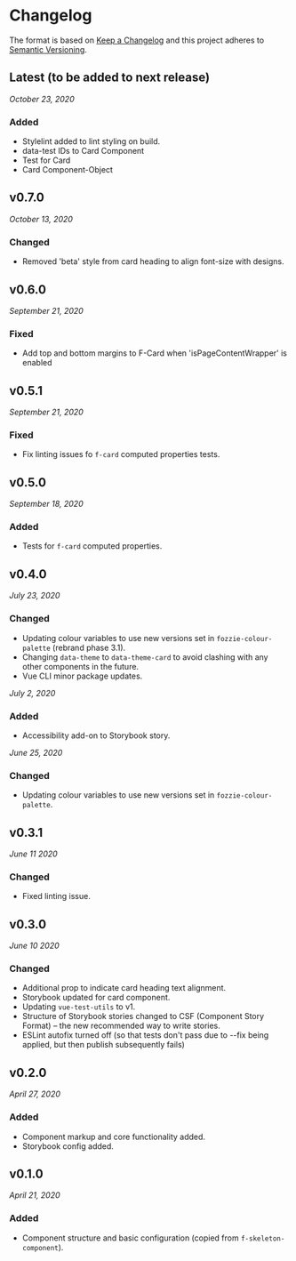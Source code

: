 # Changelog

The format is based on [Keep a Changelog](http://keepachangelog.com/en/1.0.0/)
and this project adheres to [Semantic Versioning](http://semver.org/spec/v2.0.0.html).

Latest (to be added to next release)
------------------------------
*October 23, 2020*

### Added
- Stylelint added to lint styling on build.
- data-test IDs to Card Component 
- Test for Card
- Card Component-Object 


v0.7.0
------------------------------
*October 13, 2020*

### Changed
- Removed 'beta' style from card heading to align font-size with designs.


v0.6.0
------------------------------
*September 21, 2020*

### Fixed
- Add top and bottom margins to F-Card when 'isPageContentWrapper' is enabled


v0.5.1
------------------------------
*September 21, 2020*

### Fixed
- Fix linting issues fo `f-card` computed properties tests.


v0.5.0
------------------------------
*September 18, 2020*

### Added
- Tests for `f-card` computed properties.


v0.4.0
------------------------------
*July 23, 2020*

### Changed
- Updating colour variables to use new versions set in `fozzie-colour-palette` (rebrand phase 3.1).
- Changing `data-theme` to `data-theme-card` to avoid clashing with any other components in the future.
- Vue CLI minor package updates.

*July 2, 2020*

### Added
- Accessibility add-on to Storybook story.

*June 25, 2020*

### Changed
- Updating colour variables to use new versions set in `fozzie-colour-palette`.


v0.3.1
------------------------------
*June 11 2020*

### Changed
- Fixed linting issue.


v0.3.0
------------------------------
*June 10 2020*

### Changed
- Additional prop to indicate card heading text alignment.
- Storybook updated for card component.
- Updating `vue-test-utils` to v1.
- Structure of Storybook stories changed to CSF (Component Story Format) – the new recommended way to write stories.
- ESLint autofix turned off (so that tests don't pass due to --fix being applied, but then publish subsequently fails)


v0.2.0
------------------------------
*April 27, 2020*

### Added
- Component markup and core functionality added.
- Storybook config added.


v0.1.0
------------------------------
*April 21, 2020*

### Added
- Component structure and basic configuration (copied from `f-skeleton-component`).
